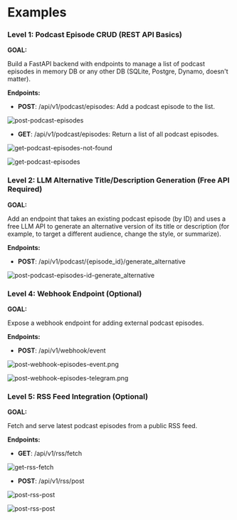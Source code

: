 # Examples

### **Level 1: Podcast Episode CRUD (REST API Basics)**

**GOAL:**

Build a FastAPI backend with endpoints to manage a list of podcast episodes in memory DB or any other DB (SQLite, Postgre, Dynamo, doesn't matter).

**Endpoints:**

- **POST**: /api/v1/podcast/episodes: Add a podcast episode to the list.

![post-podcast-episodes](images/post-podcast-episodes.png)

- **GET**: /api/v1/podcast/episodes: Return a list of all podcast episodes.

![get-podcast-episodes-not-found](images/get-podcast-episodes-not-found.png)

![get-podcast-episodes](images/get-podcast-episodes.png)

### **Level 2: LLM Alternative Title/Description Generation (Free API Required)**

**GOAL:**

Add an endpoint that takes an existing podcast episode (by ID) and uses a free LLM API to generate an alternative version of its title or description (for example, to target a different audience, change the style, or summarize).

**Endpoints:**

- **POST**: /api/v1/podcast/{episode_id}/generate_alternative

![post-podcast-episodes-id-generate_alternative](images/post-podcast-episodes-id-generate_alternative.png)

### **Level 4: Webhook Endpoint (Optional)**

**GOAL:**

Expose a webhook endpoint for adding external podcast episodes.

**Endpoints:**

- **POST**: /api/v1/webhook/event

![post-webhook-episodes-event.png](images/post-webhook-episodes-event.png)

![post-webhook-episodes-telegram.png](images/post-webhook-episodes-event-telegram.png)

### **Level 5: RSS Feed Integration (Optional)**

**GOAL:**

Fetch and serve latest podcast episodes from a public RSS feed.

**Endpoints:**

- **GET**: /api/v1/rss/fetch

![get-rss-fetch](images/get-rss-fetch.png)

- **POST**: /api/v1/rss/post

![post-rss-post](images/post-rss-post.png)

![post-rss-post](images/post-rss-post-not-found.png)


